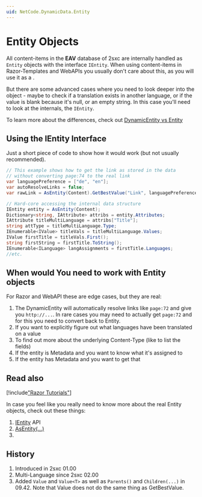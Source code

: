```yaml
---
uid: NetCode.DynamicData.Entity
---
```

# Entity Objects

All content-items in the **EAV** database of 2sxc are internally handled as `Entity` objects with the interface `IEntity`. When using content-items in Razor-Templates and WebAPIs you usually don't care about this, as you will use it as a [](xref:ToSic.Sxc.Data.IDynamicEntity).

But there are some advanced cases where you need to look deeper into the object - maybe to check if a translation exists in another language, or if the value is blank because it's null, or an empty string. In this case you'll need to look at the internals, the `IEntity`.

To learn more about the differences, check out [DynamicEntity vs Entity](xref:NetCode.DynamicData.EntityVsDynamicEntity)


## Using the IEntity Interface

Just a short piece of code to show how it would work (but not usually recommended).

```cs
// This example shows how to get the link as stored in the data 
// without converting page:74 to the real link
var languagePreference = ["de", "en"];
var autoResolveLinks = false;
var rawLink = AsEntity(Content).GetBestValue("Link", languagePreference, autoResolveLinks);

// Hard-core accessing the internal data structure
IEntity entity = AsEntity(Content);
Dictionary<string, IAttribute> attribs = entity.Attributes;
IAttribute titleMultiLanguage = attribs["Title"];
string attType = titleMultiLanguage.Type;
IEnumerable<IValue> titleVals = titleMultiLanguage.Values;
IValue firstTitle = titleVals.First();
string firstString = firstTitle.ToString();
IEnumerable<ILanguage> langAssignments = firstTitle.Languages;
//etc.
```

## When would You need to work with Entity objects

For Razor and WebAPI these are edge cases, but they are real:

1. The DynamicEntity will automatically resolve links like `page:72` and give you `http://...`. In rare cases you may need to actually get `page:72` and for this you need to convert back to Entity. 
1. If you want to explicitly figure out what languages have been translated on a value
1. To find out more about the underlying Content-Type (like to list the fields)
1. If the entity is Metadata and you want to know what it's assigned to
1. If the entity has Metadata and you want to get that

## Read also

[!include["Razor Tutorials"](~/shared/tutorials/razor.md)]

In case you feel like you really need to know more about the real Entity objects, check out these things:

1. [IEntity](xref:ToSic.Eav.Data.IEntity) API
1. [AsEntity(...)](xref:NetCode.DynamicCode.AsEntity)
1. [](xref:NetCode.DynamicData.EntityVsDynamicEntity)



## History

1. Introduced in 2sxc 01.00
1. Multi-Language since 2sxc 02.00
1. Added `Value` and `Value<T>` as well as `Parents()` and `Children(...)` in 09.42. Note that Value does not do the same thing as GetBestValue.
